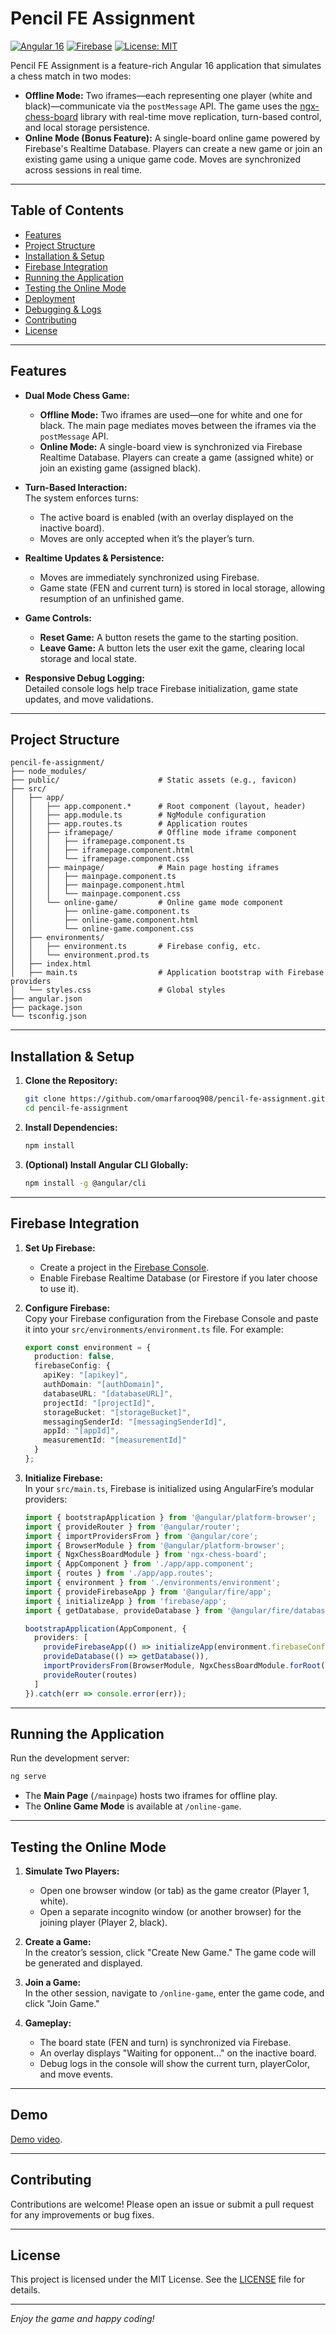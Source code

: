 # Pencil FE Assignment

[![Angular 16](https://img.shields.io/badge/Angular-16-red)](https://angular.io/) [![Firebase](https://img.shields.io/badge/Firebase-Realtime%20Database-blue)](https://firebase.google.com/) [![License: MIT](https://img.shields.io/badge/License-MIT-green)](LICENSE)

Pencil FE Assignment is a feature-rich Angular 16 application that simulates a chess match in two modes:

- **Offline Mode:** Two iframes—each representing one player (white and black)—communicate via the `postMessage` API. The game uses the [ngx-chess-board](https://www.npmjs.com/package/ngx-chess-board) library with real-time move replication, turn-based control, and local storage persistence.
- **Online Mode (Bonus Feature):** A single-board online game powered by Firebase's Realtime Database. Players can create a new game or join an existing game using a unique game code. Moves are synchronized across sessions in real time.

---

## Table of Contents

- [Features](#features)
- [Project Structure](#project-structure)
- [Installation & Setup](#installation--setup)
- [Firebase Integration](#firebase-integration)
- [Running the Application](#running-the-application)
- [Testing the Online Mode](#testing-the-online-mode)
- [Deployment](#deployment)
- [Debugging & Logs](#debugging--logs)
- [Contributing](#contributing)
- [License](#license)

---

## Features

- **Dual Mode Chess Game:**  
  - **Offline Mode:** Two iframes are used—one for white and one for black. The main page mediates moves between the iframes via the `postMessage` API.
  - **Online Mode:** A single-board view is synchronized via Firebase Realtime Database. Players can create a game (assigned white) or join an existing game (assigned black).

- **Turn-Based Interaction:**  
  The system enforces turns:
  - The active board is enabled (with an overlay displayed on the inactive board).
  - Moves are only accepted when it’s the player’s turn.

- **Realtime Updates & Persistence:**  
  - Moves are immediately synchronized using Firebase.
  - Game state (FEN and current turn) is stored in local storage, allowing resumption of an unfinished game.

- **Game Controls:**  
  - **Reset Game:** A button resets the game to the starting position.
  - **Leave Game:** A button lets the user exit the game, clearing local storage and local state.

- **Responsive Debug Logging:**  
  Detailed console logs help trace Firebase initialization, game state updates, and move validations.

---

## Project Structure

```
pencil-fe-assignment/
├── node_modules/                
├── public/                      # Static assets (e.g., favicon)
├── src/
│   ├── app/
│   │   ├── app.component.*      # Root component (layout, header)
│   │   ├── app.module.ts        # NgModule configuration
│   │   ├── app.routes.ts        # Application routes
│   │   ├── iframepage/          # Offline mode iframe component
│   │   │   ├── iframepage.component.ts
│   │   │   ├── iframepage.component.html
│   │   │   └── iframepage.component.css
│   │   ├── mainpage/            # Main page hosting iframes
│   │   │   ├── mainpage.component.ts
│   │   │   ├── mainpage.component.html
│   │   │   └── mainpage.component.css
│   │   └── online-game/         # Online game mode component
│   │       ├── online-game.component.ts
│   │       ├── online-game.component.html
│   │       └── online-game.component.css
│   ├── environments/
│   │   ├── environment.ts       # Firebase config, etc.
│   │   └── environment.prod.ts
│   ├── index.html
│   ├── main.ts                  # Application bootstrap with Firebase providers
│   └── styles.css               # Global styles
├── angular.json
├── package.json
└── tsconfig.json
```

---

## Installation & Setup

1. **Clone the Repository:**

   ```bash
   git clone https://github.com/omarfarooq908/pencil-fe-assignment.git
   cd pencil-fe-assignment
   ```

2. **Install Dependencies:**

   ```bash
   npm install
   ```

3. **(Optional) Install Angular CLI Globally:**

   ```bash
   npm install -g @angular/cli
   ```

---

## Firebase Integration

1. **Set Up Firebase:**  
   - Create a project in the [Firebase Console](https://console.firebase.google.com/).
   - Enable Firebase Realtime Database (or Firestore if you later choose to use it).

2. **Configure Firebase:**  
   Copy your Firebase configuration from the Firebase Console and paste it into your `src/environments/environment.ts` file. For example:

   ```typescript
   export const environment = {
     production: false,
     firebaseConfig: {
       apiKey: "[apikey]",
       authDomain: "[authDomain]",
       databaseURL: "[databaseURL]",
       projectId: "[projectId]",
       storageBucket: "[storageBucket]",
       messagingSenderId: "[messagingSenderId]",
       appId: "[appId]",
       measurementId: "[measurementId]"
     }
   };
   ```

3. **Initialize Firebase:**  
   In your `src/main.ts`, Firebase is initialized using AngularFire’s modular providers:

   ```typescript
   import { bootstrapApplication } from '@angular/platform-browser';
   import { provideRouter } from '@angular/router';
   import { importProvidersFrom } from '@angular/core';
   import { BrowserModule } from '@angular/platform-browser';
   import { NgxChessBoardModule } from 'ngx-chess-board';
   import { AppComponent } from './app/app.component';
   import { routes } from './app/app.routes';
   import { environment } from './environments/environment';
   import { provideFirebaseApp } from '@angular/fire/app';
   import { initializeApp } from 'firebase/app';
   import { getDatabase, provideDatabase } from '@angular/fire/database';

   bootstrapApplication(AppComponent, {
     providers: [
       provideFirebaseApp(() => initializeApp(environment.firebaseConfig)),
       provideDatabase(() => getDatabase()),
       importProvidersFrom(BrowserModule, NgxChessBoardModule.forRoot()),
       provideRouter(routes)
     ]
   }).catch(err => console.error(err));
   ```

---

## Running the Application

Run the development server:

```bash
ng serve
```

- The **Main Page** (`/mainpage`) hosts two iframes for offline play.
- The **Online Game Mode** is available at `/online-game`.

---

## Testing the Online Mode

1. **Simulate Two Players:**  
   - Open one browser window (or tab) as the game creator (Player 1, white).
   - Open a separate incognito window (or another browser) for the joining player (Player 2, black).

2. **Create a Game:**  
   In the creator’s session, click "Create New Game." The game code will be generated and displayed.

3. **Join a Game:**  
   In the other session, navigate to `/online-game`, enter the game code, and click "Join Game."

4. **Gameplay:**  
   - The board state (FEN and turn) is synchronized via Firebase.
   - An overlay displays "Waiting for opponent..." on the inactive board.
   - Debug logs in the console will show the current turn, playerColor, and move events.

---

## Demo
[Demo video](https://www.loom.com/share/089715eae50340a1a1e5d0f253fd9403?sid=8aadc7c8-ee8e-49c4-8a66-adeee953bbd2).

---

## Contributing

Contributions are welcome! Please open an issue or submit a pull request for any improvements or bug fixes.

---

## License

This project is licensed under the MIT License. See the [LICENSE](LICENSE) file for details.

---

*Enjoy the game and happy coding!*
